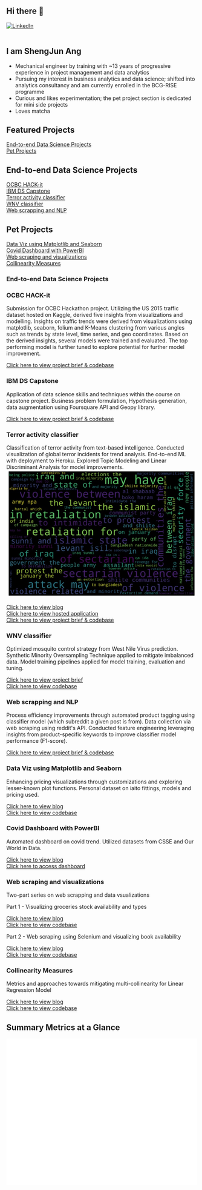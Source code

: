 ## Hi there 👋

<div align="left">
  <a href="https://www.linkedin.com/in/shengjunang/">
      <img
        src="https://img.shields.io/static/v1?logo=linkedin&style=flat-square&color=0072b1&label=LinkedIn&message=%E2%98%86"
        alt="LinkedIn"
      />
    </a>

</div>

<br />

## I am ShengJun Ang

- Mechanical engineer by training with ~13 years of progressive experience in project management and data analytics
- Pursuing my interest in business analytics and data science; shifted into analytics consultancy and am currently enrolled in the BCG-RISE programme
- Curious and likes experimentation; the pet project section is dedicated for mini side projects
- Loves matcha

<!-- Add link to the sections -->
## Featured Projects <br> 
[End-to-end Data Science Projects](#End-to-end-Data-Science-Projects) <br>
[Pet Projects](#Pet-Projects) <br>
<!-- ABOUT Section Ends -->

<!-- FEATURED PROJECTS Section Starts -->

<!-- Add your details -->
## End-to-end Data Science Projects <br>
[OCBC HACK-it](#OCBC-HACK-it) <br>
[IBM DS Capstone](#IBM-DS-Capstone)<br>
[Terror activity classifier](#Terror-activity-classifier) <br>
[WNV classifier](#WNV-classifier)<br>
[Web scrapping and NLP](#Web-scrapping-and-NLP)<br>

## Pet Projects <br>
[Data Viz using Matplotlib and Seaborn](#Data-Viz-using-Matplotlib-and-Seaborn)<br>
[Covid Dashboard with PowerBI](#Covid-Dashboard-with-PowerBI)<br>
[Web scraping and visualizations](#Web-scraping-and-visualizations)<br>
[Collinearity Measures](#Collinearity-Measures)<br>


<!-- Add your details -->
### End-to-end Data Science Projects
### OCBC HACK-it
Submission for OCBC Hackathon project. Utilizing the US 2015 traffic dataset hosted on Kaggle, derived five insights from visualizations and modelling.
Insights on traffic trends were derived from visualizations using matplotlib, seaborn, folium and K-Means clustering
from various angles such as trends by state level, time series, and geo coordinates.
Based on the derived insights, several models were trained and evaluated. The top performing model is further
tuned to explore potential for further model improvement. 

[Click here to view project brief & codebase](https://github.com/AngShengJun/hackathon)

### IBM DS Capstone
Application of data science skills and techniques within the course on capstone project. 
Business problem formulation, Hypothesis generation, data augmentation using Foursquare API and Geopy library.

[Click here to view project brief & codebase](https://github.com/AngShengJun/Coursera_Capstone)

### Terror activity classifier
Classification of terror activity from text-based intelligence. Conducted visualization of global terror incidents for trend analysis. End-to-end ML with deployment to Heroku. Explored Topic Modeling and Linear Discriminant Analysis for model improvements.
![alt text](https://raw.githubusercontent.com/AngShengJun/dsicapstone/master/misc/9.jpg)

[Click here to view blog](https://towardsdatascience.com/text-classification-supervised-unsupervised-learning-approaches-9fd5e01a036)<br>
[Click here to view hosted application](https://enigmatic-reef-60524.herokuapp.com/)<br>
[Click here to view project brief & codebase](https://github.com/AngShengJun/hackathon)<br>

### WNV classifier
Optimized mosquito control strategy from West Nile Virus prediction. 
Synthetic Minority Oversampling Technique applied to mitigate imbalanced data. Model training pipelines applied for model training, evaluation and tuning.

[Click here to view project brief](https://github.com/AngShengJun/dsi14P4)<br>
[Click here to view codebase](https://github.com/AngShengJun/dsi14P4/tree/master/assets/working)<br>

### Web scrapping and NLP
Process efficiency improvements through automated product tagging using classifier model (which subreddit a given post is from).
Data collection via web scraping using reddit's API. 
Conducted feature engineering leveraging insights from product-specific keywords to improve classifier model performance (F1-score).

[Click here to view project brief & codebase](https://github.com/AngShengJun/dsi14projects/tree/master/project_3)<br>

### Data Viz using Matplotlib and Seaborn
Enhancing pricing visualizations through customizations and exploring lesser-known plot functions.
Personal dataset on iaito fittings, models and pricing used.

[Click here to view blog](https://towardsdatascience.com/data-visualization-using-matplotlib-seaborn-97f788f18084)<br>
[Click here to view codebase](https://github.com/AngShengJun/dsi14projects/tree/master/project_3)<br>

### Covid Dashboard with PowerBI
Automated dashboard on covid trend. Utilized datasets from CSSE and Our World in Data.

[Click here to view blog](https://medium.com/data-arena/building-covid19-dashboard-with-power-bi-cd20869d4ee3)<br>
[Click here to access dashboard](https://github.com/AngShengJun/petProj/blob/master/covid19_pwrBI/Covid19Data.pbix)<br>

### Web scraping and visualizations
Two-part series on web scrapping and data vsualizations

Part 1 - Visualizing groceries stock availability and types

[Click here to view blog](https://medium.com/data-arena/web-scraping-using-python-i-627b19ed0bcc)<br>
[Click here to view codebase](https://github.com/AngShengJun/petProj/tree/master/web_scrape/e-commerce_fairprice)<br>

Part 2 - Web scraping using Selenium and visualizing book availability

[Click here to view blog](https://medium.com/data-arena/web-scraping-using-python-ii-d8a8590c0e94)<br>
[Click here to view codebase](https://github.com/AngShengJun/petProj/tree/master/web_scrape/selenium)<br>

### Collinearity Measures
Metrics and approaches towards mitigating multi-collinearity for Linear Regression Model

[Click here to view blog](https://towardsdatascience.com/collinearity-measures-6543d8597a2e)<br>
[Click here to view codebase](https://github.com/AngShengJun/petProj/tree/master/eda_viz)<br>


<!-- FEATURED PROJECTS Section Ends -->
## Summary Metrics at a Glance
![Metrics](https://github.com/AngShengJun/AngShengJun/blob/main/github-metrics.svg)
  
<!--
**AngShengJun/AngShengJun** is a ✨ _special_ ✨ repository because its `README.md` (this file) appears on your GitHub profile.

Here are some ideas to get you started:

- 🔭 I’m currently working on ...
- 🌱 I’m currently learning ...
- 👯 I’m looking to collaborate on ...
- 🤔 I’m looking for help with ...
- 💬 Ask me about ...
- 📫 How to reach me: ...
- 😄 Pronouns: ...
- ⚡ Fun fact: ...
-->
